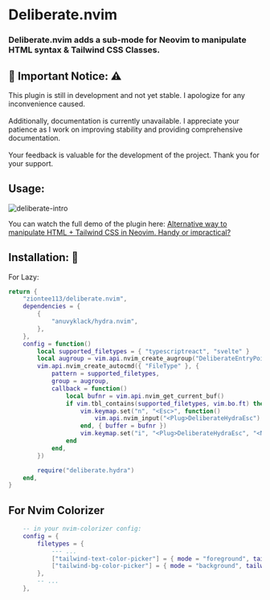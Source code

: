 # Deliberate.nvim

### Deliberate.nvim adds a sub-mode for Neovim to manipulate HTML syntax & Tailwind CSS Classes.

## 📣 Important Notice: ⚠️

This plugin is still in development and not yet stable. I apologize for any inconvenience caused.
<br/>
<br/>
Additionally, documentation is currently unavailable. I appreciate your patience as I work on improving stability and providing comprehensive documentation.
<br/>
<br/>
Your feedback is valuable for the development of the project. Thank you for your support.

## Usage:

![deliberate-intro](https://github.com/ziontee113/deliberate.nvim/assets/102876811/17b8001a-5a4a-469f-8a90-f2b42e74f006)

You can watch the full demo of the plugin here: [Alternative way to manipulate HTML + Tailwind CSS in Neovim. Handy or impractical?](https://youtu.be/eWRoxJatH8A)

## Installation: 💾

For Lazy:

```lua
return {
    "ziontee113/deliberate.nvim",
    dependencies = {
        {
            "anuvyklack/hydra.nvim",
        },
    },
    config = function()
        local supported_filetypes = { "typescriptreact", "svelte" }
        local augroup = vim.api.nvim_create_augroup("DeliberateEntryPoint", { clear = true })
        vim.api.nvim_create_autocmd({ "FileType" }, {
            pattern = supported_filetypes,
            group = augroup,
            callback = function()
                local bufnr = vim.api.nvim_get_current_buf()
                if vim.tbl_contains(supported_filetypes, vim.bo.ft) then
                    vim.keymap.set("n", "<Esc>", function()
                        vim.api.nvim_input("<Plug>DeliberateHydraEsc")
                    end, { buffer = bufnr })
                    vim.keymap.set("i", "<Plug>DeliberateHydraEsc", "<Nop>", {})
                end
            end,
        })

        require("deliberate.hydra")
    end,
}
```

## For Nvim Colorizer

```lua
    -- in your nvim-colorizer config:
    config = {
        filetypes = {
            --- ...
            ["tailwind-text-color-picker"] = { mode = "foreground", tailwind = true },
            ["tailwind-bg-color-picker"] = { mode = "background", tailwind = true },
        },
        -- ...
    },
```
